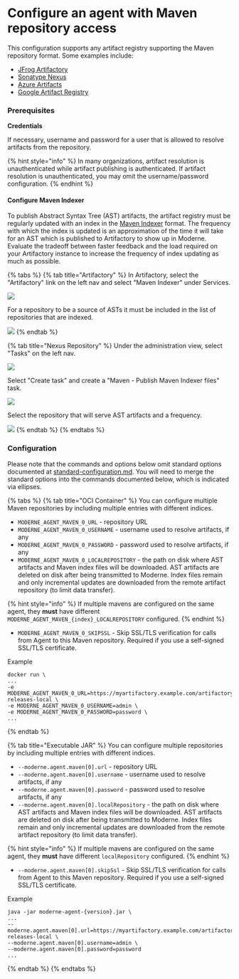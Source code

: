 # Configure an agent with Maven repository access

This configuration supports any artifact registry supporting the Maven repository format. Some examples include:

* [JFrog Artifactory](https://jfrog.com/artifactory/?utm\_source=google\&utm\_medium=cpc\&utm\_campaign=Search|DSK|Artifactory|SearchPartners|NA|202202\&utm\_term=\&utm\_network=g\&cq\_plac=\&cq\_plt=gp\&utm\_content=u-bin\&gclid=Cj0KCQjwrs2XBhDjARIsAHVymmRA444NsCWm7aRJA25qmxGHf2Ncw2om79FVwPnA7bjzb6wmyTHeklcaArCyEALw\_wcB)
* [Sonatype Nexus](https://www.sonatype.com/products/nexus-repository)
* [Azure Artifacts](https://azure.microsoft.com/en-us/services/devops/artifacts/)
* [Google Artifact Registry](https://cloud.google.com/artifact-registry)&#x20;

### Prerequisites

**Credentials**

If necessary, username and password for a user that is allowed to resolve artifacts from the repository.&#x20;

{% hint style="info" %}
In many organizations, artifact resolution is unauthenticated while artifact publishing is authenticated. If artifact resolution is unauthenticated, you may omit the username/password configuration.
{% endhint %}

#### Configure Maven Indexer

To publish Abstract Syntax Tree (AST) artifacts, the artifact registry must be regularly updated with an index in the [Maven Indexer](https://maven.apache.org/maven-indexer/) format. The frequency with which the index is updated is an approximation of the time it will take for an AST which is published to Artifactory to show up in Moderne. Evaluate the tradeoff between faster feedback and the load required on your Artifactory instance to increase the frequency of index updating as much as possible.

{% tabs %}
{% tab title="Artifactory" %}
In Artifactory, select the "Artifactory" link on the left nav and select "Maven Indexer" under Services.

![](<../../../.gitbook/assets/image (1) (1).png>)

For a repository to be a source of ASTs it must be included in the list of repositories that are indexed.

![](<../../../.gitbook/assets/image (9) (1).png>)
{% endtab %}

{% tab title="Nexus Repository" %}
Under the administration view, select "Tasks" on the left nav.&#x20;

![](<../../../.gitbook/assets/image (7) (1).png>)

Select "Create task" and create a "Maven - Publish Maven Indexer files" task.

![](<../../../.gitbook/assets/image (2).png>)

Select the repository that will serve AST artifacts and a frequency.

![](<../../../.gitbook/assets/image (22).png>)
{% endtab %}
{% endtabs %}

### Configuration

Please note that the commands and options below omit standard options documented at [standard-configuration.md](../standard-configuration.md "mention"). You will need to merge the standard options into the commands documented below, which is indicated via ellipses.

{% tabs %}
{% tab title="OCI Container" %}
You can configure multiple Maven repositories by including multiple entries with different indices.

* `MODERNE_AGENT_MAVEN_0_URL` - repository URL
* `MODERNE_AGENT_MAVEN_0_USERNAME` - username used to resolve artifacts, if any
* `MODERNE_AGENT_MAVEN_0_PASSWORD` - password used to resolve artifacts, if any
* `MODERNE_AGENT_MAVEN_0_LOCALREPOSITORY` - the path on disk where AST artifacts and Maven index files will be downloaded. AST artifacts are deleted on disk after being transmitted to Moderne. Index files remain and only incremental updates are downloaded from the remote artifact repository (to limit data transfer).

{% hint style="info" %}
If multiple mavens are configured on the same agent, they **must** have different `MODERNE_AGENT_MAVEN_{index}_LOCALREPOSITORY` configured.
{% endhint %}

* `MODERNE_AGENT_MAVEN_0_SKIPSSL` - Skip SSL/TLS verification for calls from Agent to this Maven repository. Required if you use a self-signed SSL/TLS certificate.

Example

```
docker run \
...
-e MODERNE_AGENT_MAVEN_0_URL=https://myartifactory.example.com/artifactory/libs-releases-local \
-e MODERNE_AGENT_MAVEN_0_USERNAME=admin \
-e MODERNE_AGENT_MAVEN_0_PASSWORD=password \
...
```
{% endtab %}

{% tab title="Executable JAR" %}
You can configure multiple repositories by including multiple entries with different indices.

* `--moderne.agent.maven[0].url` - repository URL
* `--moderne.agent.maven[0].username` - username used to resolve artifacts, if any
* `--moderne.agent.maven[0].password` - password used to resolve artifacts, if any
* `--moderne.agent.maven[0].localRepository` - the path on disk where AST artifacts and Maven index files will be downloaded. AST artifacts are deleted on disk after being transmitted to Moderne. Index files remain and only incremental updates are downloaded from the remote artifact repository (to limit data transfer).

{% hint style="info" %}
If multiple mavens are configured on the same agent, they **must** have different `localRepository` configured.
{% endhint %}

* `--moderne.agent.maven[0].skipSsl` - Skip SSL/TLS verification for calls from Agent to this Maven repository. Required if you use a self-signed SSL/TLS certificate.



Example

```
java -jar moderne-agent-{version}.jar \
...
--moderne.agent.maven[0].url=https://myartifactory.example.com/artifactory/libs-releases-local \
--moderne.agent.maven[0].username=admin \
--moderne.agent.maven[0].password=password
...
```
{% endtab %}
{% endtabs %}

